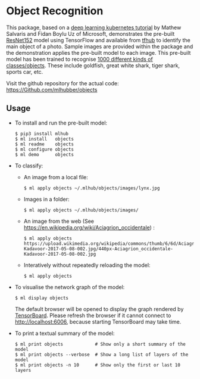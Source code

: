 Object Recognition
==================

This package, based on a [deep learning kubernetes
tutorial](https://blogs.technet.microsoft.com/machinelearning/2018/04/19/deploying-deep-learning-models-on-kubernetes-with-gpus/)
by Mathew Salvaris and Fidan Boylu Uz of Microsoft, demonstrates the
pre-built
[ResNet152](https://tfhub.dev/google/imagenet/resnet_v1_152/classification/1)
model using TensorFlow and available from [tfhub](https://tfhub.dev)
to identify the main object of a photo. Sample images are provided
within the package and the demonstration applies the pre-built model
to each image. This pre-built model has been trained to recognise
[1000 different kinds of
classes/objects](http://data.dmlc.ml/mxnet/models/imagenet/synset.txt).
These include goldfish, great white shark, tiger shark, sports car,
etc.

Visit the github repository for the actual code:
<https://Github.com/mlhubber/objects>

Usage
-----

-   To install and run the pre-built model:

        $ pip3 install mlhub
        $ ml install   objects
        $ ml readme    objects
        $ ml configure objects
        $ ml demo      objects

-   To classify:
    -   An image from a local file:

            $ ml apply objects ~/.mlhub/objects/images/lynx.jpg

    -   Images in a folder:

            $ ml apply objects ~/.mlhub/objects/images/

    -   An image from the web (See
        <https://en.wikipedia.org/wiki/Aciagrion_occidentale>) :

            $ ml apply objects https://upload.wikimedia.org/wikipedia/commons/thumb/6/6d/Aciagrion_occidentale-Kadavoor-2017-05-08-002.jpg/440px-Aciagrion_occidentale-Kadavoor-2017-05-08-002.jpg

    -   Interatively without repeatedly reloading the model:

            $ ml apply objects

-   To visualise the network graph of the model:

        $ ml display objects

    The default browser will be opened to display the graph rendered by
    [TensorBoard](https://www.tensorflow.org/guide/graph_viz). Please
    refresh the browser if it cannot connect to <http://localhost:6006>,
    because starting TensorBoard may take time.

-   To print a textual summary of the model:

        $ ml print objects            # Show only a short summary of the model
        $ ml print objects --verbose  # Show a long list of layers of the model
        $ ml print objects -n 10      # Show only the first or last 10 layers
